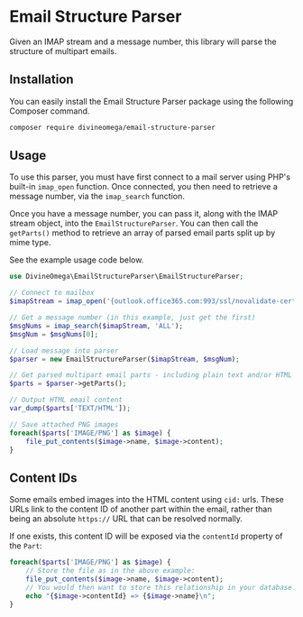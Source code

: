 # Email Structure Parser
Given an IMAP stream and a message number, this library will parse the 
structure of multipart emails.

## Installation

You can easily install the Email Structure Parser package using the following 
Composer command.

```bash
composer require divineomega/email-structure-parser
```

## Usage

To use this parser, you must have first connect to a mail server using PHP's built-in 
`imap_open` function. Once connected, you then need to retrieve a message number, 
via the `imap_search` function.

Once you have a message number, you can pass it, along with the IMAP stream object, 
into the `EmailStructureParser`. You can then call the `getParts()` method to 
retrieve an array of parsed email parts split up by mime type.

See the example usage code below.

```php
use DivineOmega\EmailStructureParser\EmailStructureParser;

// Connect to mailbox
$imapStream = imap_open('{outlook.office365.com:993/ssl/novalidate-cert}INBOX', getenv('USERNAME'), getenv('PASSWORD'));

// Get a message number (in this example, just get the first)
$msgNums = imap_search($imapStream, 'ALL');
$msgNum = $msgNums[0];

// Load message into parser
$parser = new EmailStructureParser($imapStream, $msgNum);

// Get parsed multipart email parts - including plain text and/or HTML content, and any attachments
$parts = $parser->getParts();

// Output HTML email content
var_dump($parts['TEXT/HTML']);

// Save attached PNG images
foreach($parts['IMAGE/PNG'] as $image) {
    file_put_contents($image->name, $image->content);
}
```

## Content IDs

Some emails embed images into the HTML content using `cid:` urls. These URLs link to the content ID of another part within the email, rather than being an absolute `https://` URL that can be resolved normally.

If one exists, this content ID will be exposed via the `contentId` property of the `Part`:

```php
foreach($parts['IMAGE/PNG'] as $image) {
    // Store the file as in the above example:
    file_put_contents($image->name, $image->content);
    // You would then want to store this relationship in your database:    
    echo "{$image->contentId} => {$image->name}\n";
}
```
